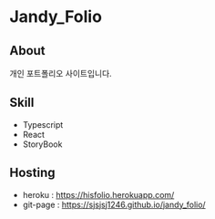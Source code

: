 # Jandy_Folio

## About

개인 포트폴리오 사이트입니다.

## Skill

- Typescript
- React
- StoryBook

## Hosting

- heroku : https://hisfolio.herokuapp.com/
- git-page : https://sjsjsj1246.github.io/jandy_folio/
